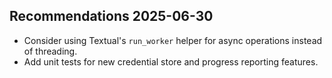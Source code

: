 ## Recommendations 2025-06-30
- Consider using Textual's `run_worker` helper for async operations instead of threading.
- Add unit tests for new credential store and progress reporting features.

